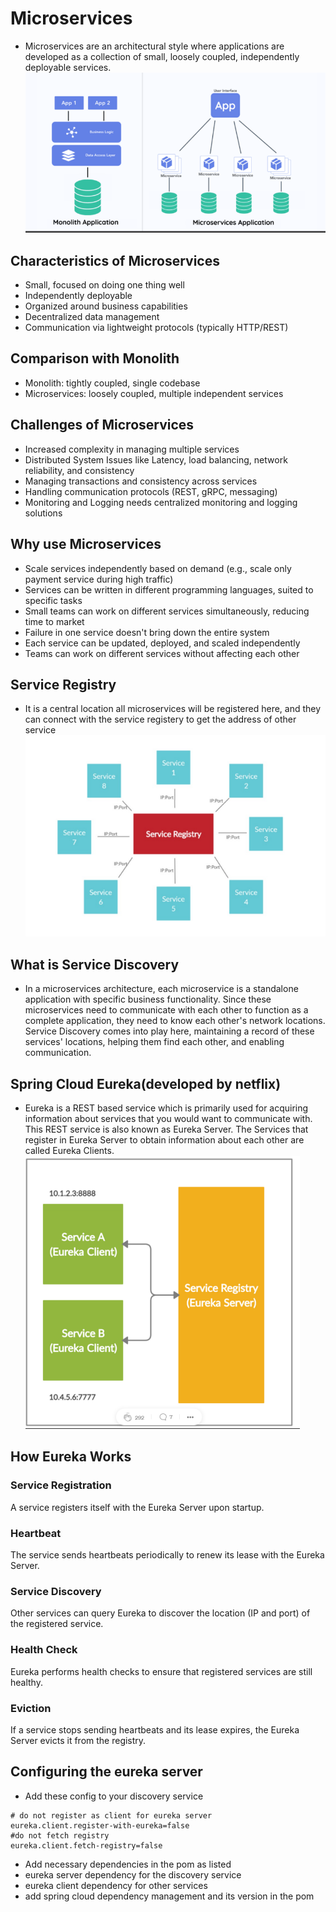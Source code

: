 # Microservices

- Microservices are an architectural style where applications are
developed as a collection of small, loosely coupled, independently
deployable services.
![](/images/microservices.png)

## Characteristics of Microservices
- Small, focused on doing one thing well
- Independently deployable
- Organized around business capabilities
- Decentralized data management
- Communication via lightweight protocols (typically HTTP/REST)

## Comparison with Monolith
- Monolith: tightly coupled, single codebase
- Microservices: loosely coupled, multiple independent services

## Challenges of Microservices
- Increased complexity in managing multiple services
- Distributed System Issues like Latency, load balancing, network reliability, and consistency
- Managing transactions and consistency across services
- Handling communication protocols (REST, gRPC, messaging)
- Monitoring and Logging needs centralized monitoring and logging solutions

## Why use Microservices
- Scale services independently based on demand (e.g., scale only payment service during high traffic)
- Services can be written in different programming languages, suited to specific tasks
- Small teams can work on different services simultaneously, reducing time to market
- Failure in one service doesn't bring down the entire system
- Each service can be updated, deployed, and scaled independently
- Teams can work on different services without affecting each other

## Service Registry
- It is a central location all microservices will be registered here, and they can connect with the service registery to get the address of other service
![](/images/serviceregistery.png)

## What is Service Discovery
- In a microservices architecture, each microservice is a standalone application with
specific business functionality. Since these microservices need to communicate with
each other to function as a complete application, they need to know each other's
network locations. Service Discovery comes into play here, maintaining a record of
these services' locations, helping them find each other, and enabling
communication.

## Spring Cloud Eureka(developed by netflix)
- Eureka is a REST based service which is
primarily used for acquiring information about
services that you would want to communicate
with. This REST service is also known as
Eureka Server. The Services that register in
Eureka Server to obtain information about each
other are called Eureka Clients.
![](/images/eureka.png)



## How Eureka Works

### Service Registration
A service registers itself with the Eureka Server upon startup.

### Heartbeat
The service sends heartbeats periodically to renew its lease with the Eureka Server.

### Service Discovery
Other services can query Eureka to discover the location (IP and port) of the registered service.

### Health Check
Eureka performs health checks to ensure that registered services are still healthy.

### Eviction
If a service stops sending heartbeats and its lease expires, the Eureka Server evicts it from the registry.

## Configuring the eureka server
- Add these config to your discovery service
```properties 
# do not register as client for eureka server
eureka.client.register-with-eureka=false
#do not fetch registry
eureka.client.fetch-registry=false
``` 
- Add necessary dependencies in the pom as listed
- eureka server dependency for the discovery service
- eureka client dependency for other services
- add spring cloud dependency management and its version in the pom
